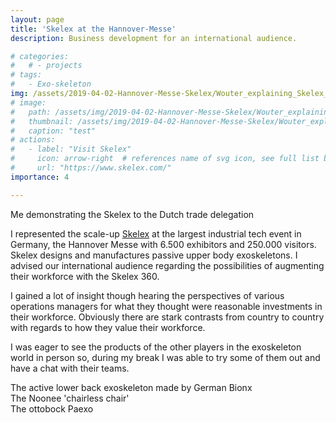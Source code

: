 ```yaml
---
layout: page
title: 'Skelex at the Hannover-Messe'
description: Business development for an international audience.

# categories:
#   # - projects
# tags:
#   - Exo-skeleton
img: /assets/2019-04-02-Hannover-Messe-Skelex/Wouter_explaining_Skelex_360.jpg
# image: 
#   path: /assets/img/2019-04-02-Hannover-Messe-Skelex/Wouter_explaining_Skelex_360.jpg
#   thumbnail: /assets/img/2019-04-02-Hannover-Messe-Skelex/Wouter_explaining_Skelex_360.jpg
#   caption: "test"
# actions:
#   - label: "Visit Skelex"
#     icon: arrow-right  # references name of svg icon, see full list below
#     url: "https://www.skelex.com/"
importance: 4

---
```


<div class="row">
    <div class="col-sm mt-3 mt-md-0">
        <img class="img-fluid rounded z-depth-1" src="{{ '/assets/2019-04-02-Hannover-Messe-Skelex/Wouter_explaining_Skelex_360.jpg' | relative_url }}" alt="" title="example image"/>
    </div>
</div>
<div class="caption">
    Me demonstrating the Skelex to the Dutch trade delegation
</div>

I represented the scale-up [Skelex](https://www.skelex.com/) at the largest industrial tech event in Germany, the Hannover Messe with 6.500 exhibitors and 250.000 visitors. Skelex designs and manufactures passive upper body exoskeletons. I advised our international audience regarding the possibilities of augmenting their workforce with the Skelex 360.


<!-- ![0.jpg](/assets/images/2019-04-02-Hannover-Messe-Skelex/0.jpg) -->

I gained a lot of insight though hearing the perspectives of various operations managers for what they thought were reasonable investments in their workforce. 
Obviously there are stark contrasts from country to country with regards to how they value their workforce.

I was eager to see the products of the other players in the exoskeleton world in person so, during my break I was able to try some of them out and have a chat with their teams.

<!-- ![geman_bionx_gif.gif](/assets/2019-04-02-Hannover-Messe-Skelex/geman_bionx_gif.gif)
<!-- 
![german_bionx.jpg](/assets/images/2019-04-02-Hannover-Messe-Skelex/german_bionx.jpg) -->
<!-- 
![noonee.jpg](/assets/2019-04-02-Hannover-Messe-Skelex/noonee-min.jpg)

![paexo.jpg](/assets/2019-04-02-Hannover-Messe-Skelex/paexo.jpg) -->

<div class="row">
    <div class="col-sm mt-3 mt-md-0">
        <img class="img-fluid rounded z-depth-1" src="{{ '/assets/2019-04-02-Hannover-Messe-Skelex/geman_bionx_gif.gif' | relative_url }}" alt="" title="example image"/>
    </div>
</div>
<div class="caption">
    The active lower back exoskeleton made by German Bionx
</div>

<div class="row">
    <div class="col-sm mt-3 mt-md-0">
        <img class="img-fluid rounded z-depth-1" src="{{ '/assets/2019-04-02-Hannover-Messe-Skelex/noonee-min.jpg' | relative_url }}" alt="" title="example image"/>
    </div>
</div>
<div class="caption">
    The Noonee 'chairless chair'
</div>

<div class="row">
    <div class="col-sm mt-3 mt-md-0">
        <img class="img-fluid rounded z-depth-1" src="{{ '/assets/2019-04-02-Hannover-Messe-Skelex/paexo.jpg' | relative_url }}" alt="" title="example image"/>
    </div>
</div>
<div class="caption">
    The ottobock Paexo
</div>